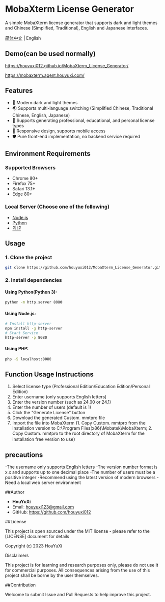 # MobaXterm License Generator
A simple MobaXterm license generator that supports dark and light themes and Chinese (Simplified, Traditional), English and Japanese interfaces.

[简体中文](./README.md) | English

## Demo(can be used normally)

https://houyuxi012.github.io/MobaXterm_License_Generator/

https://mobaxterm.agent.houyuxi.com/

## Features
- 🎨 Modern dark and light themes
- 🌏 Supports multi-language switching (Simplified Chinese, Traditional Chinese, English, Japanese)
- 🔑 Supports generating professional, educational, and personal license types
- 📱 Responsive design, supports mobile access
- 🛡️ Pure front-end implementation, no backend service required

## Environment Requirements

### Supported Browsers
- Chrome 80+
- Firefox 75+
- Safari 13.1+
- Edge 80+

### Local Server (Choose one of the following)
- [Node.js](https://nodejs.org/en/)
- [Python](https://www.python.org/)
- [PHP](https://www.php.net/)

## Usage

### 1. Clone the project
```bash
git clone https://github.com/houyuxi012/MobaXterm_License_Generator.git
```

### 2. Install dependencies

#### Using Python(Python 3):
```bash
python -m http.server 8080
```

#### Using Node.js:
```bash
# Install http-server
npm install -g http-server
# Start Service
http-server -p 8080
```

#### Using PHP:
```bash
php -S localhost:8080
```

## Function Usage Instructions

1. Select license type (Professional Edition/Education Edition/Personal Edition)
2. Enter username (only supports English letters)
3. Enter the version number (such as 24.00 or 24.1)
4. Enter the number of users (default is 1)
5. Click the "Generate License" button
6. Download the generated Custom. mmtpro file
7. Import the file into MobaXterm (1. Copy Custom. mmtpro from the installation version to C:\Program Files(x86)\Mobatek\MobaXterm; 2. Copy Custom. mmtpro to the root directory of MobaXterm for the installation free version to use）

## precautions
-The username only supports English letters
-The version number format is x.x and supports up to one decimal place
-The number of users must be a positive integer
-Recommend using the latest version of modern browsers
-Need a local web server environment

##Author

- **HouYuXi**
- Email:  houyuxi123@gmail.com
- GitHub:  https://github.com/houyuxi012

##License

This project is open sourced under the MIT license - please refer to the [LICENSE] document for details

Copyright (c) 2023 HouYuXi

Disclaimers

This project is for learning and research purposes only, please do not use it for commercial purposes. All consequences arising from the use of this project shall be borne by the user themselves.

##Contribution

Welcome to submit Issue and Pull Requests to help improve this project.
